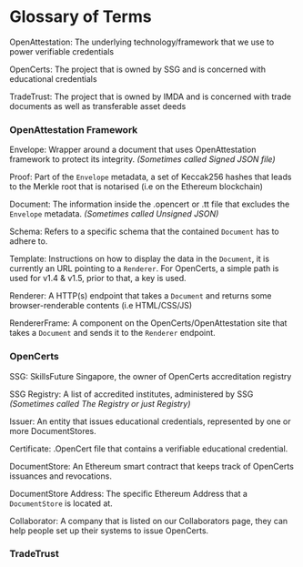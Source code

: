 # Glossary of Terms

OpenAttestation: The underlying technology/framework that we use to power verifiable credentials

OpenCerts: The project that is owned by SSG and is concerned with educational credentials

TradeTrust: The project that is owned by IMDA and is concerned with trade documents as well as transferable asset deeds

### OpenAttestation Framework
  
  Envelope: Wrapper around a document that uses OpenAttestation framework to protect its integrity. _(Sometimes called Signed JSON file)_
  
  Proof: Part of the `Envelope` metadata, a set of Keccak256 hashes that leads to the Merkle root that is notarised (i.e on the Ethereum blockchain)
  
  Document: The information inside the .opencert or .tt file that excludes the `Envelope` metadata. _(Sometimes called Unsigned JSON)_
  
  Schema: Refers to a specific schema that the contained `Document` has to adhere to.
  
  Template: Instructions on how to display the data in the `Document`, it is currently an URL pointing to a `Renderer`. For OpenCerts, a simple path is used for v1.4 & v1.5, prior to that, a key is used.  
  
  Renderer: A HTTP(s) endpoint that takes a `Document` and returns some browser-renderable contents (i.e HTML/CSS/JS)
  
  RendererFrame: A component on the OpenCerts/OpenAttestation site that takes a `Document` and sends it to the `Renderer` endpoint.

### OpenCerts

  SSG: SkillsFuture Singapore, the owner of OpenCerts accreditation registry
  
  SSG Registry: A list of accredited institutes, administered by SSG _(Sometimes called The Registry or just Registry)_
  
  Issuer: An entity that issues educational credentials, represented by one or more DocumentStores.
  
  Certificate: .OpenCert file that contains a verifiable educational credential.
  
  DocumentStore: An Ethereum smart contract that keeps track of OpenCerts issuances and revocations.
  
  DocumentStore Address: The specific Ethereum Address that a `DocumentStore` is located at.
  
  Collaborator: A company that is listed on our Collaborators page, they can help people set up their systems to issue OpenCerts.
  

### TradeTrust
  <TODO>
